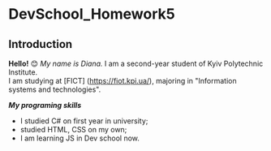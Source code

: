 # DevSchool_Homework5

## Introduction

**Hello!** 😊 _My name is Diana._ I am a second-year student of Kyiv Polytechnic Institute.  
I am studying at [FICT] (https://fiot.kpi.ua/), majoring in "Information systems and technologies".

**_My programing skills_**


- I studied C# on first year in university;
- studied HTML, CSS on my own;
- I am learning JS in Dev school now.

